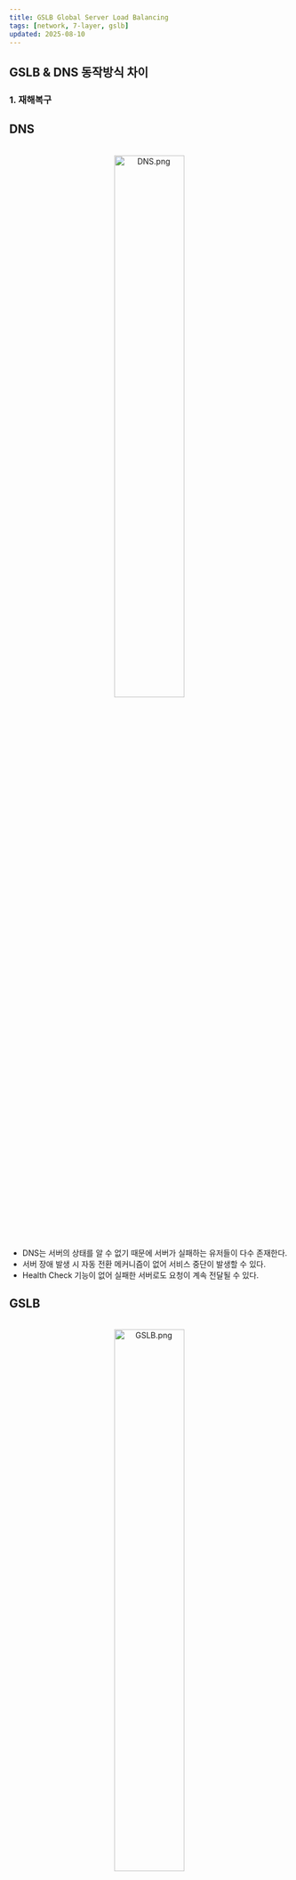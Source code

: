 ```yaml
---
title: GSLB Global Server Load Balancing
tags: [network, 7-layer, gslb]
updated: 2025-08-10
---
```

## GSLB & DNS 동작방식 차이

### 1. 재해복구 

## DNS

<br>
<div align="center">
    <img src="../../../etc/image/Network_image/DNS.png" alt="DNS.png" width="50%">
</div>

- DNS는 서버의 상태를 알 수 없기 때문에 서버가 실패하는 유저들이 다수 존재한다.
- 서버 장애 발생 시 자동 전환 메커니즘이 없어 서비스 중단이 발생할 수 있다.
- Health Check 기능이 없어 실패한 서버로도 요청이 계속 전달될 수 있다.

## GSLB

<br>
<div align="center">
    <img src="../../../etc/image/Network_image/GSLB.png" alt="GSLB.png" width="50%">
</div>

- GSLB는 서버의 상태를 모니터링 하기 때문에 실패한 서버의 IP는 응답(Converting Domain to IP response) 에서 제외하므로, 유저는 서비스를 계속해서 이용할 수 있다.
- Active-Active 또는 Active-Standby 구성으로 고가용성 보장
- 자동 장애 감지 및 복구 메커니즘으로 서비스 연속성 유지
- 지역별 장애 격리 및 대응 가능

---

### 2. 로드밸런싱

## DNS

<br>
<div align="center">
    <img src="../../../etc/image/Network_image/DNS_LB.png" alt="DNS.png" width="50%">
</div>

- 위에서 간단히 설명한 것과 같이 DNS는 Round Robin 방식으로 로드밸런싱한다. 
- 작은 서비스는 크게 문제 없겠지만 트래픽이 아주 높은 서비스 같은 경우는 정교한 로드 밸런싱이 필요하다.
- 서버의 실제 부하 상태를 고려하지 않아 특정 서버에 과부하가 발생할 수 있다.
- 트래픽 패턴에 따른 동적 조정이 불가능하다.

## GSLB

<br>
<div align="center">
    <img src="../../../etc/image/Network_image/GSLB_LB.png" alt="GSLB.png" width="50%">
</div>

- GSLB는 서버의 로드(상태)를 모니터링하기 때문에 트래픽이 몰리지 않은 서버의 IP를 반환해주기 때문에 DNS보다 정교한 로드밸런싱이 가능하다.
- 다양한 로드밸런싱 알고리즘 지원:
  - Least Connection: 현재 연결 수가 가장 적은 서버 선택
  - Weighted Round Robin: 서버별 가중치를 부여한 라운드 로빈
  - Response Time: 응답 시간이 가장 빠른 서버 선택
  - Geographic: 지리적 위치 기반 서버 선택
- 실시간 부하 모니터링 및 동적 조정
- 트래픽 패턴 분석 및 예측 기반 부하 분산

---

### 3. 레이턴시 기반

## DNS

<br>
<div align="center">
    <img src="../../../etc/image/Network_image/DNS_LT.png" alt="DNS.png" width="50%">
</div>

- DNS는 Round Robin 방식을 사용하기 때문에 유저는 자신이 위치한 곳과 아주 먼곳에 떨어진 서버로 연결이 될 수도 있다.
- 네트워크 지연 시간을 고려하지 않아 사용자 경험 저하 가능성
- RTT(Round Trip Time) 측정 불가
- 패킷 손실률 모니터링 불가

## GSLB

<br>
<div align="center">
    <img src="../../../etc/image/Network_image/GSLB_LT.png" alt="GSLB.png" width="50%">
</div>

- GSLB는 각 지역별로 서버에 대한 레이턴시(latency) 정보를 가지고 있기 때문에 해당 유저로부터 레이턴시가 적은 서버의 IP를 반환해준다.
- 네트워크 성능 모니터링:
  - RTT 측정
  - 패킷 손실률 모니터링
  - 대역폭 사용량 추적
- BGP 라우팅 정보 활용
- Anycast 네트워크 구성 지원

---

### 4. 위치 기반

## DNS

<br>
<div align="center">
    <img src="../../../etc/image/Network_image/DNS_GPS.png" alt="DNS.png" width="50%">
</div>

- DNS는 Round Robin 방식을 사용
- 사용자의 지리적 위치를 고려하지 않음
- 지역별 최적화 불가능
- 데이터 주권 준수 어려움

## GSLB

<br>
<div align="center">
    <img src="../../../etc/image/Network_image/GSLB_GPS.png" alt="GSLB.png" width="50%">
</div>

- GSLB는 유저의 지역정보를 기반해서 가까운 지역의 서버로 연결
- 위치 인식 기능:
  - IP 기반 위치 파악
  - GeoIP 데이터베이스 활용
  - 지역별 서버 매핑
- 지역별 최적화:
  - 데이터 주권 준수
  - 지역별 콘텐츠 최적화
  - 지역별 트래픽 관리

---

## GSLB 구현 방식

### 1. DNS 기반 GSLB
- DNS 쿼리에 대한 응답으로 최적의 서버 IP 반환
- TTL(Time To Live) 값을 통한 캐시 관리
- DNS 프로토콜 확장을 통한 추가 정보 전달

### 2. Anycast 기반 GSLB
- 동일한 IP 주소를 여러 위치에서 광고
- BGP 라우팅을 통한 최적 경로 선택
- 네트워크 레벨에서의 부하 분산

## GSLB 도입 시 고려사항

### 1. 비용
- GSLB 솔루션 라이선스 비용
- 인프라 구축 및 유지보수 비용
- 모니터링 및 관리 비용

### 2. 복잡성
- 설정 및 관리의 복잡성
- 네트워크 아키텍처 변경 필요
- 운영팀의 전문성 요구

### 3. 성능
- DNS 해석 시간 증가 가능성
- Health Check로 인한 오버헤드
- 캐시 정책 최적화 필요

## 주요 GSLB 솔루션
1. F5 BIG-IP GTM
2. Citrix NetScaler
3. AWS Route 53
4. Cloudflare
5. Akamai

```출처
1. https://coding-start.tistory.com/339
2. https://www.f5.com/services/resources/glossary/global-server-load-balancing
3. https://www.nginx.com/resources/glossary/global-server-load-balancing/
```

# GSLB(Global Server Load Balancing)
- 이름만 보면 얼핏 업그레이드된 로드 밸런싱 형태라고 생각할 수 있지만, 이름과는 다르게 DNS 서비스의 발전된 형태이다.
- 전 세계적으로 분산된 서버들의 부하를 분산시키고 가용성을 높이는 서비스입니다.
- 단순한 DNS 서비스와 달리, 서버의 상태, 지리적 위치, 네트워크 상태 등 다양한 요소를 고려하여 최적의 서버를 선택합니다.

# DNS의 한계
- DNS는 도메인 주소와 IP를 매핑하여 도메인으로 요청이 들어왔을 때 타켓의 주소로 변환해 주는 서비스이다. 
- 하나의 도메인 주소에 대해서 여러 개의 IP주소를 넘겨 줄 수 있는데, 이 기능을 이용해서 가용성 구성과 로드 밸랜싱 기능을 수행하기도 한다. 
- DNS 뒤에 여러 IP를 붙여 고가용성과 로드 밸런싱 역할을 할 수 있긴 하겠지만 근본적으로는 다음과 같은 한계가 있다:

1. 서버 상태 모니터링 불가: 서버가 다운되었는지, 과부하 상태인지 알 수 없음
2. 단순한 라운드 로빈 방식: 서버의 실제 부하나 성능을 고려하지 않음
3. 지리적 위치 고려 불가: 사용자와 서버 간의 거리를 고려하지 않음
4. 실시간 대응 불가: 서버 상태 변화에 실시간으로 대응할 수 없음

> DNS의 로드 밸런싱은 IP 목록중 하나를 반환할 뿐(라운드로빈?) 네트워크 지연, 성능, 트래픽 유입, 서비스 실패 등은 전혀 고려하지 않는다. 

--- 


